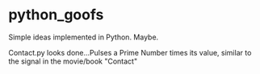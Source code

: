 # python_goofs
Simple ideas implemented in Python. Maybe.


Contact.py looks done...Pulses a Prime Number times its value, similar to the signal in the movie/book "Contact"
